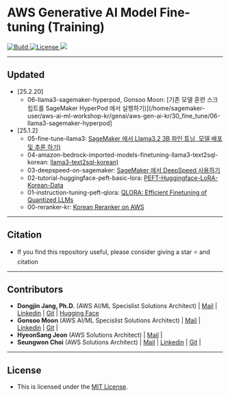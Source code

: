 <h1 align="left"><b>AWS Generative AI Model Fine-tuning (Training)</b></h1>
<p align="left">
    <a href="https://github.com/aws-samples">
            <img alt="Build" src="https://img.shields.io/badge/Contribution-Welcome-blue">
    </a>
    <a href="https://github.com/aws-samples/aws-ai-ml-workshop-kr/blob/master/LICENSE">
        <img alt="License" src="https://img.shields.io/badge/LICENSE-MIT-green">
    </a>
<a href="https://hits.seeyoufarm.com"><img src="https://hits.seeyoufarm.com/api/count/incr/badge.svg?url=https%3A%2F%2Fgithub.com%2Faws-samples%2Faws-ai-ml-workshop-kr%2Ftree%2Fmaster%2Fgenai%2Faws-gen-ai-kr%2F30_fine_tune&count_bg=%2379C83D&title_bg=%23555555&icon=&icon_color=%23E7E7E7&title=hits&edge_flat=false"/></a>
</p>



- - -


## <div id="Contents">**Updated**</div>
- [25.2.20]
    - 06-llama3-sagemaker-hyperpod, Gonsoo Moon: [기존 모델 훈련 스크립트를 SageMaker HyperPod 에서 실행하기)](/home/sagemaker-user/aws-ai-ml-workshop-kr/genai/aws-gen-ai-kr/30_fine_tune/06-llama3-sagemaker-hyperpod]
- [25.1.2]
    - 05-fine-tune-llama3: [SageMaker 에서 Llama3.2 3B 파인 튜닝, 모델 배포 및 추론 하기)](https://github.com/aws-samples/aws-ai-ml-workshop-kr/tree/master/genai/aws-gen-ai-kr/30_fine_tune/05-fine-tune-llama3)
    - 04-amazon-bedrock-imported-models-finetuning-llama3-text2sql-korean: [llama3-text2sql-korean)](https://github.com/aws-samples/aws-ai-ml-workshop-kr/tree/master/genai/aws-gen-ai-kr/30_fine_tune/04-amazon-bedrock-imported-models-finetuning-llama3-text2sql-korean)    
    - 03-deepspeed-on-sagemaker: [SageMaker 에서 DeepSpeed 사용하기](https://github.com/aws-samples/aws-ai-ml-workshop-kr/tree/master/genai/aws-gen-ai-kr/30_fine_tune/03-deepspeed-on-sagemaker)        
    - 02-tutorial-huggingface-peft-basic-lora: [PEFT-Huggingface-LoRA-Korean-Data](https://github.com/aws-samples/aws-ai-ml-workshop-kr/tree/master/genai/aws-gen-ai-kr/30_fine_tune/02-tutorial-huggingface-peft-basic-lora)        
    - 01-instruction-tuning-peft-qlora: [QLORA: Efficient Finetuning of Quantized LLMs](https://github.com/aws-samples/aws-ai-ml-workshop-kr/tree/master/genai/aws-gen-ai-kr/30_fine_tune/01-instruction-tuning-peft-qlora)            
    - 00-reranker-kr: [Korean Reranker on AWS](https://github.com/aws-samples/aws-ai-ml-workshop-kr/tree/master/genai/aws-gen-ai-kr/30_fine_tune/00-reranker-kr)                


- - -

## <div id="Citation">**Citation**</div>
- <span style="#FF69B4;"> If you find this repository useful, please consider giving a star ⭐ and citation</span>

- - -

## <div id="Contributors">**Contributors**</div>
- <span style="#FF69B4;"> **Dongjin Jang, Ph.D.** (AWS AI/ML Specislist Solutions Architect) | [Mail](mailto:dongjinj@amazon.com) | [Linkedin](https://www.linkedin.com/in/dongjin-jang-kr/) | [Git](https://github.com/dongjin-ml) | [Hugging Face](https://huggingface.co/Dongjin-kr)</span>
- <span style="#FF69B4;"> **Gonsoo Moon** (AWS AI/ML Specislist Solutions Architect) | [Mail](mailto:moongons@amazon.com) | [Linkedin](https://www.linkedin.com/in/gonsoomoon/) | [Git](https://github.com/gonsoomoon-ml) | </span>
- <span style="#FF69B4;"> **HyeonSang Jeon** (AWS Solutions Architect) | [Mail](mailto:hsjeon@amazon.com) |</span>
- <span style="#FF69B4;"> **Seungwon Choi** (AWS Solutions Architect) | [Mail](mailto:piepiesw@amazon.com) | [Linkedin](https://www.linkedin.com/in/seungwon-choi-8a74a6210/) | [Git](https://github.com/seungwon2) | </span>
- - -

## <div id="License">**License**</div>
- <span style="#FF69B4;"> This is licensed under the [MIT License](https://github.com/aws-samples/aws-ai-ml-workshop-kr/blob/master/LICENSE). </span>

